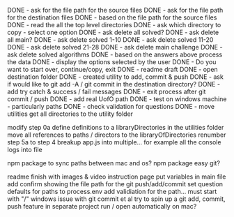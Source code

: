 DONE - ask for the file path for the source files
DONE - ask for the file path for the destination files
DONE - based on the file path for the source files
DONE - read the all the top level directories
DONE - ask which directory to copy - select one option
DONE - ask delete all solved?
DONE - ask delete all main?
DONE - ask delete solved 1-10
DONE - ask delete solved 11-20
DONE - ask delete solved 21-28
DONE - ask delete main challenge
DONE - ask delete solved algorithms
DONE - based on the answers above process the data
DONE - display the options selected by the user
DONE - Do you want to start over, continue/copy, exit
DONE - readme draft
DONE - open destination folder
DONE - created utility to add, commit & push
DONE - ask if would like to git add -A / git commit in the destination directory?
DONE - add try catch & success / fail messages
DONE - exit process after git commit / push
DONE - add real UofO path
DONE - test on windows machine - particularly paths
DONE - check validation for questions
DONE - move utilities get all directories to the utility folder

modify step 0a define definitions to a libraryDirectories in the utilities folder
move all references to paths / directors to the libraryOfDirectories
renumber step 5a to step 4
breakup app.js into multiple... for example all the console logs into file

npm package to sync paths between mac and os?
npm package easy git?

readme finish with images & video
instruction page
put variables in main file
add confirm showing the file path for the git push/add/commit
set question defaults for paths to process.env
add validiation for the path... must start with "/"
windows issue with git commit et al
try to spin up a git add, commit, push feature in separate project
run / open automatically on mac?